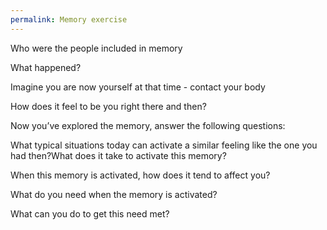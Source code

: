 ```yaml
---
permalink: Memory exercise
---
```

Who were the people included in memory 

What happened?

Imagine you are now yourself at that time - contact your body 

How does it feel to be you right there and then?

Now you’ve explored the memory, answer the following questions:

What typical situations today can activate a similar feeling like the one you had then?What does it take to activate this memory?

When this memory is activated, how does it tend to affect you?

What do you need when the memory is activated?

What can you do to get this need met?